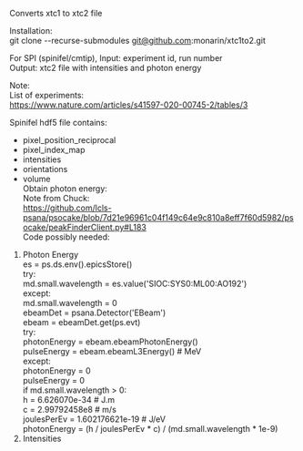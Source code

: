 Converts xtc1 to xtc2 file  

Installation:  
git clone --recurse-submodules git@github.com:monarin/xtc1to2.git    

For SPI (spinifel/cmtip),
Input: experiment id, run number  
Output: xtc2 file with intensities and photon energy

Note:  
List of experiments:  
https://www.nature.com/articles/s41597-020-00745-2/tables/3  

Spinifel hdf5 file contains:  
  - pixel_position_reciprocal  
  - pixel_index_map  
  - intensities  
  - orientations  
  - volume  
Obtain photon energy:  
Note from Chuck:    
https://github.com/lcls-psana/psocake/blob/7d21e96961c04f149c64e9c810a8eff7f60d5982/psocake/peakFinderClient.py#L183  
Code possibly needed:
1. Photon Energy  
es = ps.ds.env().epicsStore()  
try:  
    md.small.wavelength = es.value('SIOC:SYS0:ML00:AO192')  
except:  
    md.small.wavelength = 0  
ebeamDet = psana.Detector('EBeam')  
ebeam = ebeamDet.get(ps.evt)  
try:  
    photonEnergy = ebeam.ebeamPhotonEnergy()  
    pulseEnergy = ebeam.ebeamL3Energy()  # MeV  
except:  
    photonEnergy = 0  
    pulseEnergy = 0  
    if md.small.wavelength > 0:  
        h = 6.626070e-34  # J.m  
        c = 2.99792458e8  # m/s  
        joulesPerEv = 1.602176621e-19  # J/eV  
        photonEnergy = (h / joulesPerEv * c) / (md.small.wavelength * 1e-9)  
2. Intensities
 
